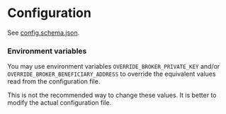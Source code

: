 # Configuration

See [config.schema.json](src/config/config.schema.json).

### Environment variables

You may use environment variables `OVERRIDE_BROKER_PRIVATE_KEY` and/or `OVERRIDE_BROKER_BENEFICIARY_ADDRESS` to override
the equivalent values read from the configuration file.

This is not the recommended way to change these values. It is better to modify the actual configuration file.
